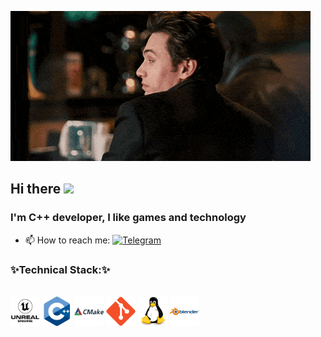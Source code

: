 ![Header](https://github.com/Kiriql/kiriql/blob/main/assets/OptimisticUglyAmurstarfish-max-1mb.gif)

## Hi there ![](https://user-images.githubusercontent.com/18350557/176309783-0785949b-9127-417c-8b55-ab5a4333674e.gif)

### I'm C++ developer, I like games and technology

- 📫 How to reach me:  [![Telegram](https://img.shields.io/badge/-Telegram-090909?style=for-the-badge&logo=telegram&logoColor=27A0D9)](https://t.me//kiriql)
> 

### ✨Technical Stack:✨
<br />
<div>
  <img src="https://github.com/devicons/devicon/blob/master/icons/unrealengine/unrealengine-original-wordmark.svg" title="UnrealEngine" alt="UnrealEngine" width="47" height="47" />
  <img src="https://github.com/devicons/devicon/blob/master/icons/cplusplus/cplusplus-original.svg" title="C++" alt="C++" width="47" height="47" />
  <img src="https://github.com/devicons/devicon/blob/master/icons/cmake/cmake-original-wordmark.svg" title="CMake" alt="CMake" width="47" height="47" />
  <img src="https://github.com/devicons/devicon/blob/master/icons/git/git-original.svg" title="Git" alt="Git" width="47" height="47" />
  <img src="https://github.com/devicons/devicon/blob/master/icons/linux/linux-original.svg" title="Linux" alt="Linux" width="47" height="47" />
  <img src="https://github.com/devicons/devicon/blob/master/icons/blender/blender-original-wordmark.svg" title="Blender" alt="Blender" width="47" height="47" />
</div>

> 
